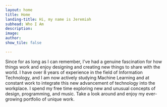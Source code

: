 ```yaml
---
layout: home
title: Home
landing-title: Hi, my name is Jeremiah
subhead: Who I Am
description: 
image: 
author: 
show_tile: false

---
```

Since for as long as I can remember, I've had a genuine fascination for how things work and enjoy designing and creating new things to share with the world. I have over 8 years of experience in the field of Information Technology, and I am now actively studying Machine Learning and at constant work to integrate this new advancement of technology into the workplace. I spend my free time exploring new and unusual concepts of design, programming, and music. Take a look around and enjoy my ever-growing portfolio of unique work.
